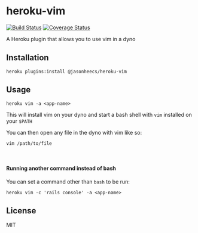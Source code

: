 # heroku-vim
[![Build Status][travis-badge]][travis-link] [![Coverage Status][coveralls-badge]][coveralls-link]

A Heroku plugin that allows you to use vim in a dyno

## Installation
`heroku plugins:install @jasonheecs/heroku-vim`

## Usage
`heroku vim -a <app-name>`

This will install vim on your dyno and start a bash shell with `vim` installed on your `$PATH`

You can then open any file in the dyno with vim like so:
 ```bash
vim /path/to/file
```

<br/>

#### Running another command instead of bash 

You can set a command other than `bash` to be run:

`heroku vim -c 'rails console' -a <app-name>`

## License
MIT

[coveralls-badge]: https://coveralls.io/repos/github/jasonheecs/heroku-vim/badge.svg?branch=master
[coveralls-link]: https://coveralls.io/github/jasonheecs/heroku-vim?branch=master
[travis-badge]: https://travis-ci.com/jasonheecs/heroku-vim.svg?branch=master
[travis-link]: https://travis-ci.com/jasonheecs/heroku-vim
